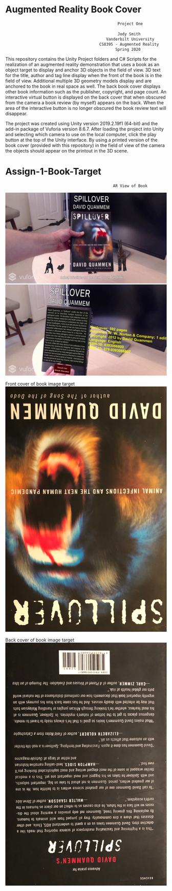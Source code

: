 

# Augmented Reality Book Cover
                                                     Project One

                                                     Jody Smith
                                                Vanderbilt University
                                             CS8395 - Augmented Reality
                                                    Spring 2020

 This repository contains the Unity Project folders and C# Scripts for the realization of an augmented reality demonstration that uses a book as an object target to display and anchor 3D objects in the field of view.  3D text for the title, author and tag line display when the front of the book is in the field of view.  Additional multiple 3D geometry models display and are anchored to the book in real space as well.  The back book cover displays other book information such as the publisher, copyright, and page count.  An interactive virtual button is displayed on the back cover that when obscured from the camera a book review (by myself) appears on the back. When the area of the interactive button is no longer obscured the book review text will disappear.

 The project was created using Unity version 2019.2.19f1 (64-bit) and the add-in package of Vuforia version 8.6.7. After loading the project into Unity and selecting which camera to use on the local computer, click the play button at the top of the Unity interface.  By using a printed version of the book cover (provided with this repository) in the field of view of the camera the objects should appear on the printout in the 3D scene.
 
                                      
# Assign-1-Book-Target

                                                   AR View of Book 
![AR View of Book](ARView1.png)
![AR View of Book](ARView2.png)

Front cover of book image target
![Front cover of book image target](Book%20Image%20Targets/book_front.png)

Back cover of book image target
![Back  cover of book image target](Book%20Image%20Targets/book_back.png)
